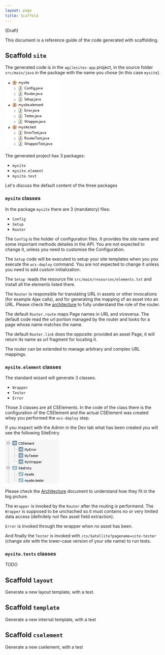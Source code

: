 ```yaml
---
layout: page
title: Scaffold
---
```

(Draft)

This document is a reference guide of the code generated with scaffolding.


## Scaffold `site`

The generated code is in the `agilesites-app` project, in the source folder `src/main/java` in the package with the name you chose (in this case `mysite`).

![Generated Project Files](/img/snap6038.png)

The generated project has 3 packages:

- `mysite`
- `mysite.element`
- `mysite.test`

Let's discuss the default content of the three packages

### `mysite` classes

In the package `mysite` there are 3 (mandatory) files:

- `Config`
- `Setup`
- `Router`

The `Config` is the holder of configuration files. It provides the site name and some important methods detailes in the API. You are not expected to change it, unless you need to customise the Configuration.

The `Setup` code will be executed to setup your site templates when you you execute the `wcs-deploy` command. You are not expected to change it unless you need to add custom initialization. 

The `Setup `reads the resource file `src/main/resources/elements.txt` and install all the elements listed there.

The `Router` is responsible for translating URL in assets or other invocations (for example Ajax calls), and for generating the mapping of an asset into an URL. Please check the [architecture](/reference/Architecture.html) to fully understand the role of the router. 

The default `Router.route` maps Page names in URL and viceversa. The default code read the url portion managed by the router and looks for a page whose name matches the name.

The default `Router.link` does the opposite: provided an asset Page, it will return its name as url fragment for locating it.

The router can be extended to manage arbitrary and complex URL mappings.

### `mysite.element` classes

The standard wizard will generate 3 classes:

- `Wrapper`
- `Tester`
- `Error`

Those 3 classes are all CSElements. In the code of the class there is the configuration of the CSElement and the actual CSElement was created whey you performed the `wcs-deploy` step. 

If you inspect with the Admin in the Dev tab what has been created you will see the following SiteEntry 

![Standard CSElement and SiteEntry](/img/snap5765.png)

Please check the [Architecture](/reference/Architecture.html) document to understand how they fit in the big picture.

The `Wrapper` is invoked by the `Router` after the routing is performend. The `Wrapper` is supposed to be unchached so it must contains no or very limited data access (definitely *not* flex asset field extraction).

`Error` is invoked through the wrapper  when no asset has been.

And finally the `Tester` is invoked with `/cs/Satellite?pagename=site-tester` (change *site* with the lower-case version of your site name) to run tests.

### `mysite.tests` classes 

TODO

## Scaffold `layout`

Generate a new layout template, with a test.


## Scaffold `template`

Generate a new internal template, with a test


## Scaffold `cselement`

Generate a new cselement, with a test

 